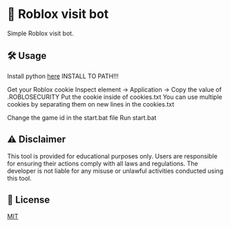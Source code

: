 # 👥 Roblox visit bot
Simple Roblox visit bot.

## 🛠️ Usage
Install python [here](https://www.python.org/downloads/)
INSTALL TO PATH!!!

Get your Roblox cookie
Inspect element -> Application -> Copy the value of .ROBLOSECURITY
Put the cookie inside of cookies.txt
You can use multiple cookies by separating them on new lines in the cookies.txt

Change the game id in the start.bat file
Run start.bat

## ⚠️ Disclaimer
This tool is provided for educational purposes only. Users are responsible for ensuring their actions comply with all laws and regulations. The developer is not liable for any misuse or unlawful activities conducted using this tool.

## 📄 License
[MIT](https://choosealicense.com/licenses/mit/)